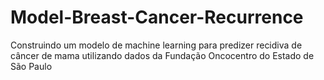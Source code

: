 # Model-Breast-Cancer-Recurrence
Construindo um modelo de machine learning para predizer recidiva de câncer de mama utilizando dados da Fundação Oncocentro do Estado de São Paulo
